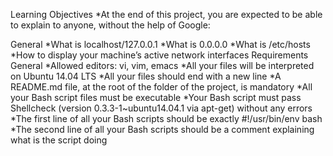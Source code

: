 Learning Objectives
*At the end of this project, you are expected to be able to explain to anyone, without the help of Google:

General
*What is localhost/127.0.0.1
*What is 0.0.0.0
*What is /etc/hosts
*How to display your machine’s active network interfaces
Requirements
General
*Allowed editors: vi, vim, emacs
*All your files will be interpreted on Ubuntu 14.04 LTS
*All your files should end with a new line
*A README.md file, at the root of the folder of the project, is mandatory
*All your Bash script files must be executable
*Your Bash script must pass Shellcheck (version 0.3.3-1~ubuntu14.04.1 via apt-get) without any errors
*The first line of all your Bash scripts should be exactly #!/usr/bin/env bash
*The second line of all your Bash scripts should be a comment explaining what is the script doing
